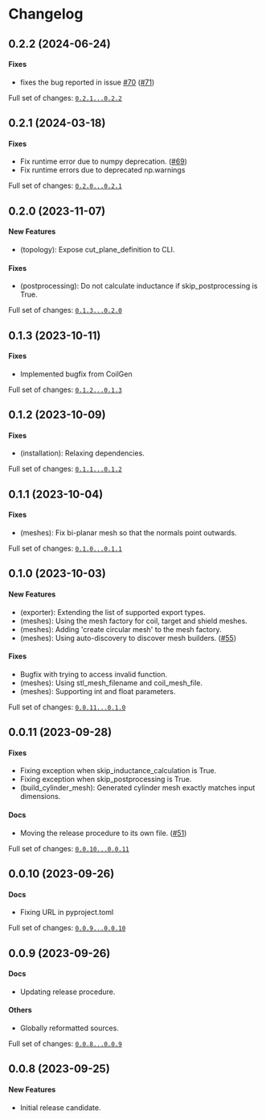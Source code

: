 # Changelog

## 0.2.2 (2024-06-24)

#### Fixes

* fixes the bug reported in issue [#70](https://github.com/kev-m/pyCoilGen/issues/70) ([#71](https://github.com/kev-m/pyCoilGen/issues/71))

Full set of changes: [`0.2.1...0.2.2`](https://github.com/kev-m/pyCoilGen/compare/0.2.1...0.2.2)

## 0.2.1 (2024-03-18)

#### Fixes

* Fix runtime error due to numpy deprecation. ([#69](https://github.com/kev-m/pyCoilGen/issues/69))
* Fix runtime errors due to deprecated np.warnings

Full set of changes: [`0.2.0...0.2.1`](https://github.com/kev-m/pyCoilGen/compare/0.2.0...0.2.1)

## 0.2.0 (2023-11-07)

#### New Features

* (topology): Expose cut_plane_definition to CLI.
#### Fixes

* (postprocessing): Do not calculate inductance if skip_postprocessing is True.

Full set of changes: [`0.1.3...0.2.0`](https://github.com/kev-m/pyCoilGen/compare/0.1.3...0.2.0)

## 0.1.3 (2023-10-11)

#### Fixes

* Implemented bugfix from CoilGen

Full set of changes: [`0.1.2...0.1.3`](https://github.com/kev-m/pyCoilGen/compare/0.1.2...0.1.3)

## 0.1.2 (2023-10-09)

#### Fixes

* (installation): Relaxing dependencies.

Full set of changes: [`0.1.1...0.1.2`](https://github.com/kev-m/pyCoilGen/compare/0.1.1...0.1.2)

## 0.1.1 (2023-10-04)

#### Fixes

* (meshes): Fix bi-planar mesh so that the normals point outwards.

Full set of changes: [`0.1.0...0.1.1`](https://github.com/kev-m/pyCoilGen/compare/0.1.0...0.1.1)

## 0.1.0 (2023-10-03)

#### New Features

* (exporter): Extending the list of supported export types.
* (meshes): Using the mesh factory for coil, target and shield meshes.
* (meshes): Adding 'create circular mesh' to the mesh factory.
* (meshes): Using auto-discovery to discover mesh builders. ([#55](https://github.com/kev-m/pyCoilGen/issues/55))
#### Fixes

* Bugfix with trying to access invalid function.
* (meshes): Using stl_mesh_filename and coil_mesh_file.
* (meshes): Supporting int and float parameters.

Full set of changes: [`0.0.11...0.1.0`](https://github.com/kev-m/pyCoilGen/compare/0.0.11...0.1.0)

## 0.0.11 (2023-09-28)

#### Fixes

* Fixing exception when skip_inductance_calculation is True.
* Fixing exception when skip_postprocessing is True.
* (build_cylinder_mesh): Generated cylinder mesh exactly matches input dimensions.
#### Docs

* Moving the release procedure to its own file. ([#51](https://github.com/kev-m/pyCoilGen/issues/51))

Full set of changes: [`0.0.10...0.0.11`](https://github.com/kev-m/pyCoilGen/compare/0.0.10...0.0.11)

## 0.0.10 (2023-09-26)

#### Docs

* Fixing URL in pyproject.toml

Full set of changes: [`0.0.9...0.0.10`](https://github.com/kev-m/pyCoilGen/compare/0.0.9...0.0.10)

## 0.0.9 (2023-09-26)

#### Docs

* Updating release procedure.
#### Others

* Globally reformatted sources.

Full set of changes: [`0.0.8...0.0.9`](https://github.com/kev-m/pyCoilGen/compare/0.0.8...0.0.9)

## 0.0.8 (2023-09-25)

#### New Features

* Initial release candidate.
